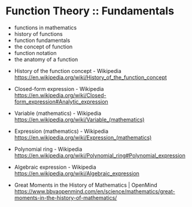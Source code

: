 # Function Theory :: Fundamentals

- functions in mathematics
- history of functions
- function fundamentals
- the concept of function
- function notation
- the anatomy of a function



* History of the function concept - Wikipedia
https://en.wikipedia.org/wiki/History_of_the_function_concept

* Closed-form expression - Wikipedia
https://en.wikipedia.org/wiki/Closed-form_expression#Analytic_expression

* Variable (mathematics) - Wikipedia
https://en.wikipedia.org/wiki/Variable_(mathematics)

* Expression (mathematics) - Wikipedia
https://en.wikipedia.org/wiki/Expression_(mathematics)

* Polynomial ring - Wikipedia
https://en.wikipedia.org/wiki/Polynomial_ring#Polynomial_expression

* Algebraic expression - Wikipedia
https://en.wikipedia.org/wiki/Algebraic_expression

* Great Moments in the History of Mathematics | OpenMind
https://www.bbvaopenmind.com/en/science/mathematics/great-moments-in-the-history-of-mathematics/
